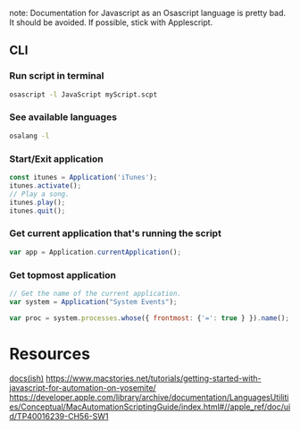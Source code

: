
note: Documentation for Javascript as an Osascript language is pretty bad. It should be avoided. If possible, stick with Applescript.

## CLI
### Run script in terminal
```sh
osascript -l JavaScript myScript.scpt
```

### See available languages
```sh
osalang -l
```

### Start/Exit application
```js
const itunes = Application('iTunes');
itunes.activate();
// Play a song.
itunes.play();
itunes.quit();
```

### Get current application that's running the script
```js
var app = Application.currentApplication();
```

### Get topmost application
```js
// Get the name of the current application.
var system = Application("System Events");

var proc = system.processes.whose({ frontmost: {'=': true } }).name();
```

# Resources
[docs(ish)](https://developer.apple.com/library/archive/releasenotes/InterapplicationCommunication/RN-JavaScriptForAutomation/Articles/Introduction.html#//apple_ref/doc/uid/TP40014508)
https://www.macstories.net/tutorials/getting-started-with-javascript-for-automation-on-yosemite/
https://developer.apple.com/library/archive/documentation/LanguagesUtilities/Conceptual/MacAutomationScriptingGuide/index.html#//apple_ref/doc/uid/TP40016239-CH56-SW1

